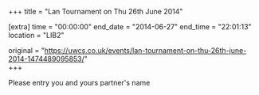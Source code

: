 +++
title = "Lan Tournament on Thu 26th June 2014"

[extra]
time = "00:00:00"
end_date = "2014-06-27"
end_time = "22:01:13"
location = "LIB2"

original = "https://uwcs.co.uk/events/lan-tournament-on-thu-26th-june-2014-1474489095853/"    
+++

Please entry you and yours partner's name


